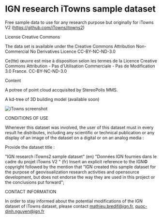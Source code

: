 # IGN research iTowns sample dataset


Free sample data to use for any research purpose but originally for iTowns V2 (https://github.com/iTowns/itowns2)

License Creative Commons

The data set is available under the Creative Commons Attribution Non-Commercial No Derivatives Licence CC-BY-NC-ND-3.0

Ce(tte) œuvre est mise à disposition selon les termes de la Licence Creative Commons Attribution - Pas d’Utilisation Commerciale - Pas de Modification 3.0 France. CC-BY-NC-ND-3.0

Content

A potree of point cloud accquisited by StereoPolis MMS.

A kd-tree of 3D building model (available soon)

![iTowns screenshot](https://lh3.googleusercontent.com/-E5TDlxal5Pc/Vs8_SkOOFrI/AAAAAAAABSI/8_0AoMhTpps/s800-Ic42/Capture%252520d%2525E2%252580%252599e%2525CC%252581cran%2525202016-02-25%252520a%2525CC%252580%25252018.39.16.png)

CONDITIONS OF USE

Whenever this dataset was involved, the user of this dataset must in every result he distributes, including any scientific or technical publication or any display of an image of the dataset on a digital or on an analog media :

Provide the dataset title :

"IGN research iTowns2 sample dataset" (en)
"Données IGN fournies dans le cadre du projet iTowns V2 " (fr)
Insert an explicit reference to the IGN© copyright followed by the mention that "IGN created this sample dataset for the purpose of geovisualization research activities and opensource development, but does not endorse the way they are used in this project or the conclusions put forward";

CONTACT INFORMATION

In order to stay informed about the potential modifications of the IGN dataset of iTowns dataset, please contact mathieu.bredif@ign.fr, quoc-dinh.nguyen@ign.fr
